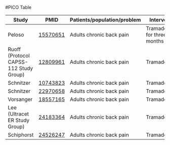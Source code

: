 #PICO Table

Study        | PMID                                    |Patients/population/problem|Intervention|Comparison|Outcome|
------------ | --------------------------------------|---------------------------|------------|----------|-------|
| Peloso    |[15570651](http://pubmed.gov/15570651) |Adults chronic back pain |  Tramadol/APAP for three months | Placebo | Pain|
| Ruoff  (Protocol CAPSS-112 Study Group)|[12809961](http://pubmed.gov/12809961) |Adults chronic back pain                          | Tramadol | Placebo |Pain (VAS)|
| Schnitzer    |[10743823](http://pubmed.gov/10743823) |Adults chronic back pain| Tramadol |Placebo|Pain|
| Schnitzer    |[22970658](http://pubmed.gov/22970658) |Adults chronic back pain| Tramadol |Placebo|Pain|
| Vorsanger    |[18557165](http://pubmed.gov/18557165) |Adults chronic back pain| Tramadol |Placebo|Pain|
| Lee (Ultracet ER Study Group)    |[24183364](http://pubmed.gov/24183364) |Adults chronic back pain| Tramadol |Placebo|Pain|
| Schiphorst   |[24526247](http://pubmed.gov/24526247) |Adults chronic back pain| Tramadol |Placebo|Pain|
